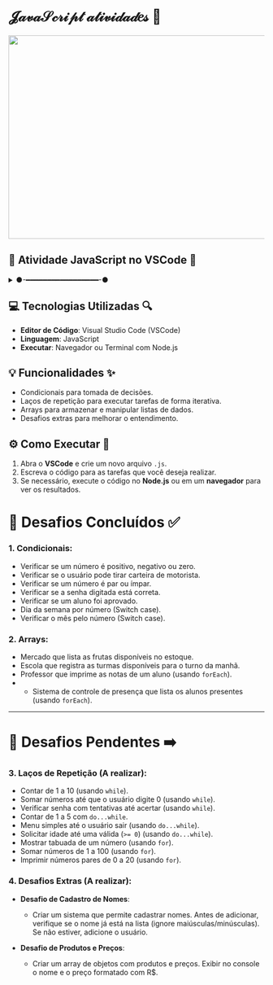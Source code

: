 # 𝓙𝒶𝓋𝒶𝒮𝒸𝓇𝒾𝓅𝓉 𝒶𝓉𝒾𝓋𝒾𝒹𝒶𝒹𝑒𝓈 🚀

<img src="https://media3.giphy.com/media/v1.Y2lkPTc5MGI3NjExYzhuM3Vrd2YzdWJiNTV5M2FhdHg4N3ZqNDhianRhb3VrNzByNWlpYiZlcD12MV9pbnRlcm5hbF9naWZfYnlfaWQmY3Q9Zw/QtQDQFPUaAac6X4vaq/giphy.gif" width="900" height="400" />

## 👾 **Atividade JavaScript no VSCode** 👾
<details>
  <summary>
  ●-━━━━━━━━━━━━━━━━━-●
 </summary>
❝A Atividade JavaScript consiste em resolver uma série de desafios utilizando JavaScript no VSCode. A proposta é trabalhar com conceitos fundamentais como condicionais, laços de repetição, arrays, além de desafios extras para aplicação prática.❞
  <br>
</details>

## 💻 **Tecnologias Utilizadas** 🔍
- **Editor de Código**: Visual Studio Code (VSCode)
- **Linguagem**: JavaScript
- **Executar**: Navegador ou Terminal com Node.js

## 💡 **Funcionalidades** ✨
- Condicionais para tomada de decisões.
- Laços de repetição para executar tarefas de forma iterativa.
- Arrays para armazenar e manipular listas de dados.
- Desafios extras para melhorar o entendimento.

## ⚙️ **Como Executar** 📝
1. Abra o **VSCode** e crie um novo arquivo `.js`.
2. Escreva o código para as tarefas que você deseja realizar.
3. Se necessário, execute o código no **Node.js** ou em um **navegador** para ver os resultados.

# 🧩 **Desafios Concluídos** ✅

### **1. Condicionais:**
- Verificar se um número é positivo, negativo ou zero.
- Verificar se o usuário pode tirar carteira de motorista.
- Verificar se um número é par ou ímpar.
- Verificar se a senha digitada está correta.
- Verificar se um aluno foi aprovado.
- Dia da semana por número (Switch case).
- Verificar o mês pelo número (Switch case).

### **2. Arrays:**
- Mercado que lista as frutas disponíveis no estoque.
- Escola que registra as turmas disponíveis para o turno da manhã.
- Professor que imprime as notas de um aluno (usando `forEach`).
- - Sistema de controle de presença que lista os alunos presentes (usando `forEach`).

---

# 🔗 **Desafios Pendentes** ➡️

### **3. Laços de Repetição (A realizar):**
- Contar de 1 a 10 (usando `while`).
- Somar números até que o usuário digite 0 (usando `while`).
- Verificar senha com tentativas até acertar (usando `while`).
- Contar de 1 a 5 com `do...while`.
- Menu simples até o usuário sair (usando `do...while`).
- Solicitar idade até uma válida (`>= 0`) (usando `do...while`).
- Mostrar tabuada de um número (usando `for`).
- Somar números de 1 a 100 (usando `for`).
- Imprimir números pares de 0 a 20 (usando `for`).

### **4. Desafios Extras (A realizar):**
- **Desafio de Cadastro de Nomes**:
    - Criar um sistema que permite cadastrar nomes. Antes de adicionar, verifique se o nome já está na lista (ignore maiúsculas/minúsculas). Se não estiver, adicione o usuário.
  
- **Desafio de Produtos e Preços**:
    - Criar um array de objetos com produtos e preços. Exibir no console o nome e o preço formatado com R$.
